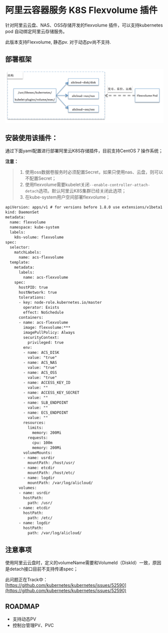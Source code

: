 # 阿里云容器服务 K8S Flexvolume 插件

针对阿里云云盘、NAS、OSS存储开发的flexvolume 插件，可以支持kubernetes pod 自动绑定阿里云存储服务。

此版本支持Flexvolume, 静态pv. 对于动态pv尚不支持.

## 部署框架
  ![系统框架图](docs/flexvolume.png)

## 安装使用该插件：


通过下面yaml配置进行部署阿里云K8S存储插件，目前支持CentOS 7 操作系统；

**注意：**
> 1. 使用oss数据卷服务时必须配置Secret，如果只使用nas、云盘，则可以不配置Secret；
> 2. 使用flexvolume需要kubelet关闭`--enable-controller-attach-detach`选项。默认阿里云K8S集群已经关闭此选项；
> 3. 在kube-system用户空间部署flexvolume；

```
apiVersion: apps/v1 # for versions before 1.8.0 use extensions/v1beta1
kind: DaemonSet
metadata:
  name: flexvolume
  namespace: kube-system
  labels:
    k8s-volume: flexvolume
spec:
  selector:
    matchLabels:
      name: acs-flexvolume
  template:
    metadata:
      labels:
        name: acs-flexvolume
    spec:
      hostPID: true
      hostNetwork: true
      tolerations:
      - key: node-role.kubernetes.io/master
        operator: Exists
        effect: NoSchedule
      containers:
      - name: acs-flexvolume
        image: flexvolume:***
        imagePullPolicy: Always
        securityContext:
          privileged: true
        env:
        - name: ACS_DISK
          value: "true"
        - name: ACS_NAS
          value: "true"
        - name: ACS_OSS
          value: "true"
        - name: ACCESS_KEY_ID
          value: ""
        - name: ACCESS_KEY_SECRET
          value: ""
        - name: SLB_ENDPOINT
          value: ""
        - name: ECS_ENDPOINT
          value: ""
        resources:
          limits:
            memory: 200Mi
          requests:
            cpu: 100m
            memory: 200Mi
        volumeMounts:
        - name: usrdir
          mountPath: /host/usr/
        - name: etcdir
          mountPath: /host/etc/
        - name: logdir
          mountPath: /var/log/alicloud/
      volumes:
      - name: usrdir
        hostPath:
          path: /usr/
      - name: etcdir
        hostPath:
          path: /etc/
      - name: logdir
        hostPath:
          path: /var/log/alicloud/
```

## 注意事项

使用阿里云云盘时，定义的volumeName需要和VolumeId（DiskId）一致，原因是detach接口目前不支持传递spec；

此问题正在Track中：[https://github.com/kubernetes/kubernetes/issues/52590](https://github.com/kubernetes/kubernetes/issues/52590)

## ROADMAP

- 支持动态PV
- 控制台管理PV、PVC
